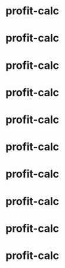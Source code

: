 # profit-calc
# profit-calc
# profit-calc
# profit-calc
# profit-calc
# profit-calc
# profit-calc
# profit-calc
# profit-calc
# profit-calc
